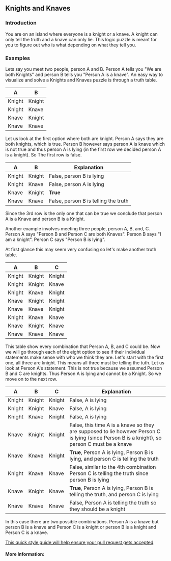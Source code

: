 
## Knights and Knaves

### Introduction  

You are on an island where everyone is a knight or a knave. A knight can only tell the truth and a knave can only lie. This logic puzzle is meant for you to figure out who is what depending on what they tell you. 

### Examples 
Lets say you meet two people, person A and B. Person A tells you "We are both Knights" and person B tells you "Person A is a knave". An easy way to visualize and solve a Knights and Knaves puzzle is through a truth table.

| A | B | 
|---|---|
| Knight | Knight | 
|Knight|Knave|
|Knave|Knight|
|Knave|Knave|

Let us look at the first option where both are knight. Person A says they are both knights, which is true. Person B however says person A is knave which is not true and thus person A is lying (in the first row we decided person A is a knight). So The first row is false. 

| A | B | Explanation|
|---|---|---|
| Knight | Knight |False, person B is lying |
|Knight|Knave|False, person A is lying|
|Knave|Knight|**True**|
|Knave|Knave|False, person B is telling the truth|

Since the 3rd row is the only one that can be true we conclude that person A is a Knave and person B is a Knight.

Another example involves  meeting three people, person A, B, and, C. Person A says "Person B and Person C are both Knaves". Person B says "I am a knight". Person C says "Person B is lying". 

At first glance this may seem very confusing so let's make another truth table.

| A | B | C |
|---|---|---|
| Knight | Knight | Knight |
|Knight|Knight|Knave|
|Knight|Knave|Knight|
|Knave|Knight|Knight|
|Knave|Knave|Knight|
|Knight|Knave|Knave|
|Knave|Knight|Knave|
|Knave|Knave|Knave|

This table show every combination that Person A, B, and C could be. Now we will go through each of the eight option to see if their individual statements make sense with who we think they are. Let's start with the first one, all three are knight. This means all three must be telling the tuth. Let us look at Person A's statement. This is not true because we assumed Person B and C are knights. Thus Person A is lying and cannot be a Knight. So we move on to the next row. 


| A | B | C |Explanation|
|---|---|---|---|
| Knight | Knight | Knight |False, A is lying|
|Knight|Knight|Knave|False, A is lying|
|Knight|Knave|Knight|False, A is lying|
|Knave|Knight|Knight|False, this time A is a knave so they are supposed to lie however Person C is lying (since Person B is a knight), so person C must be a knave |
|Knave|Knave|Knight|**True**, Person A is lying, Person B is lying, and person C is telling the truth|
|Knight|Knave|Knave|False, similar to the 4th combination Person C is telling the truth since person B is lying|
|Knave|Knight|Knave|**True**, Person A is lying, Person B is telling the truth, and person C is lying|
|Knave|Knave|Knave|False, Person A is telling the truth so they should be a knight|

In this case there are two possible combinations. Person A is a knave but person B is a knave and Person C is a knight or person B is a knight and Person C is a knave.



<a href='https://github.com/freecodecamp/guides/blob/master/README.md' target='_blank' rel='nofollow'>This quick style guide will help ensure your pull request gets accepted</a>.


#### More Information:
<!-- Please add any articles you think might be helpful to read before writing the article -->


